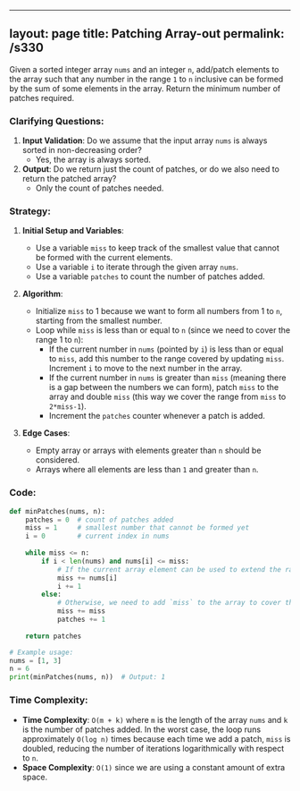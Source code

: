 
---
layout: page
title:  Patching Array-out
permalink: /s330
---
Given a sorted integer array `nums` and an integer `n`, add/patch elements to the array such that any number in the range `1` to `n` inclusive can be formed by the sum of some elements in the array. Return the minimum number of patches required.

### Clarifying Questions:
1. **Input Validation**: Do we assume that the input array `nums` is always sorted in non-decreasing order?
    - Yes, the array is always sorted.
2. **Output**: Do we return just the count of patches, or do we also need to return the patched array?
    - Only the count of patches needed.

### Strategy:
1. **Initial Setup and Variables**:
   - Use a variable `miss` to keep track of the smallest value that cannot be formed with the current elements.
   - Use a variable `i` to iterate through the given array `nums`.
   - Use a variable `patches` to count the number of patches added.

2. **Algorithm**:
    - Initialize `miss` to 1 because we want to form all numbers from 1 to `n`, starting from the smallest number.
    - Loop while `miss` is less than or equal to `n` (since we need to cover the range 1 to `n`):
        - If the current number in `nums` (pointed by `i`) is less than or equal to `miss`, add this number to the range covered by updating `miss`. Increment `i` to move to the next number in the array.
        - If the current number in `nums` is greater than `miss` (meaning there is a gap between the numbers we can form), patch `miss` to the array and double `miss` (this way we cover the range from `miss` to `2*miss-1`).
        - Increment the `patches` counter whenever a patch is added.

3. **Edge Cases**:
    - Empty array or arrays with elements greater than `n` should be considered.
    - Arrays where all elements are less than `1` and greater than `n`.

### Code:
```python
def minPatches(nums, n):
    patches = 0  # count of patches added
    miss = 1     # smallest number that cannot be formed yet
    i = 0        # current index in nums
    
    while miss <= n:
        if i < len(nums) and nums[i] <= miss:
            # If the current array element can be used to extend the range of sums
            miss += nums[i]
            i += 1
        else:
            # Otherwise, we need to add `miss` to the array to cover this gap
            miss += miss
            patches += 1
    
    return patches

# Example usage:
nums = [1, 3]
n = 6
print(minPatches(nums, n))  # Output: 1
```

### Time Complexity:
- **Time Complexity**: `O(m + k)` where `m` is the length of the array `nums` and `k` is the number of patches added. In the worst case, the loop runs approximately `O(log n)` times because each time we add a patch, `miss` is doubled, reducing the number of iterations logarithmically with respect to `n`.
- **Space Complexity**: `O(1)` since we are using a constant amount of extra space.
